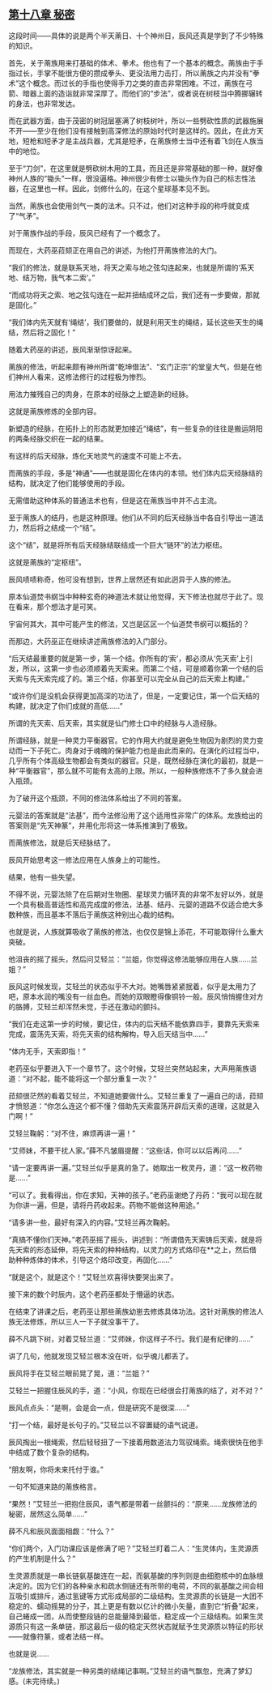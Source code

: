 ## [第十八章 秘密](https://www.xxbiquge.com/11_11207/9111748.html)


  这段时间——具体的说是两个半天萳日、十个神州日，辰风还真是学到了不少特殊的知识。

  首先，关于萳族用来打基础的体术、拳术。他也有了一个基本的概念。萳族由于手指过长，手掌不能很方便的攒成拳头、更没法用力击打，所以萳族之内并没有“拳术”这个概念。而过长的手指也使得手刀之类的直击非常困难。不过，萳族在弓箭、暗器上面的造诣就非常深厚了。而他们的“步法”，或者说在树枝当中腾挪辗转的身法，也非常发达。

  而在武器方面，由于茂密的树冠层塞满了树枝树叶，所以一些劈砍性质的武器施展不开——至少在他们没有接触到高深修法的原始时代时是这样的。因此，在此方天地，短枪和短矛才是主战兵器，尤其是短矛，在萳族修士当中还有着飞剑在人族当中的地位。

  至于“刀剑”，在这里就是劈砍树木用的工具，而且还是非常基础的那一种，就好像神州人族的“锄头”一样，很没逼格。神州很少有修士以锄头作为自己的标志性法器，在这里也一样。因此，剑修什么的，在这个星球基本见不到。

  当然，萳族也会使用剑气一类的法术。只不过，他们对这种手段的称呼就变成了“气矛”。

  对于萳族作战的手段，辰风已经有了一个概念了。

  而现在，大药巫菈颏正在用自己的讲述，为他打开萳族修法的大门。

  “我们的修法，就是联系天地，将天之索与地之弦勾连起来，也就是所谓的‘系天地、结万物，我气本二索’。”

  “而成功将天之索、地之弦勾连在一起并扭结成环之后，我们还有一步要做，那就是固化。”

  “我们体内先天就有‘绳结’，我们要做的，就是利用天生的绳结，延长这些天生的绳结，然后将之固化！”

  随着大药巫的讲述，辰风渐渐惊讶起来。

  萳族的修法，听起来颇有神州所谓“乾坤借法”、“玄门正宗”的堂皇大气，但是在他们神州人看来，这修法修行的过程极为惨烈。

  用法力摧残自己的肉身，在原本的经脉之上塑造新的经脉。

  这就是萳族修炼的全部内容。

  新塑造的经脉，在拓扑上的形态就更加接近“绳结”，有一些复杂的往往是搬运阴阳的两条经脉交织在一起的结果。

  有这样的后天经脉，炼化天地灵气的速度不可能上不去。

  而萳族的手段，多是“神通”——也就是固化在体内的本领。他们体内后天经脉结的结构，就决定了他们能够使用的手段。

  无需借助这种体系的普通法术也有，但是这在萳族当中并不占主流。

  至于萳族人的结丹，也是这种原理。他们从不同的后天经脉当中各自引导出一道法力，然后将之结成一个“结”。

  这个“结”，就是将所有后天经脉结联结成一个巨大“链环”的法力枢纽。

  这就是萳族的“定枢纽”。

  辰风啧啧称奇，他可没有想到，世界上居然还有如此迥异于人族的修法。

  原本仙道焚书纲当中种种玄奇的神道法术就让他觉得，天下修法也就尽于此了。现在看来，那个想法才是可笑。

  宇宙何其大，其中可能产生的修法，又岂是区区一个仙道焚书纲可以概括的？

  而那边，大药巫正在继续讲述萳族修法的入门部分。

  “后天结最重要的就是第一步，第一个结。你所有的‘索’，都必须从‘先天索’上引发，所以，这第一步也必须顺着先天索来。而第二个结，可是顺着你第一个结的后天索与先天索完成了的。第三个结，你甚至可以完全从自己的后天索上构建。”

  “或许你们是没机会获得更加高深的功法了，但是，一定要记住，第一个后天结的构建，就决定了你们成就的高低……”

  所谓的先天索、后天索，其实就是仙门修士口中的经脉与人造经脉。

  所谓经脉，就是一种灵力平衡器官。它的作用大约就是避免生物因为剧烈的灵力变动而一下子死亡。肉身对于魂魄的保护能力也是由此而来的。在演化的过程当中，几乎所有个体高级生物都会有类似的器官。只是，既然经脉在演化的最初，就是一种“平衡器官”，那么就不可能有太高的上限。所以，一般种族修炼不了多久就会进入瓶颈。

  为了破开这个瓶颈，不同的修法体系给出了不同的答案。

  元婴法的答案就是“法基”，而今法修沿用了这个适用性非常广的体系。龙族给出的答案则是“先天神篆”，并用化形将这一体系推演到了极致。

  而萳族修法，就是后天经脉结了。

  辰风开始思考这一修法应用在人族身上的可能性。

  结果，他有一些失望。

  不得不说，元婴法除了在后期对生物圈、星球灵力循环真的非常不友好以外，就是一个具有极高普适性和高完成度的修法，法基、结丹、元婴的道路不仅适合绝大多数种族，而且基本不落后于萳族这种别出心裁的结构。

  也就是说，人族就算吸收了萳族的修法，也仅仅是锦上添花，不可能取得什么重大突破。

  他沮丧的摇了摇头，然后问艾轻兰：“兰姐，你觉得这修法能够应用在人族……兰姐？”

  辰风这时候发现，艾轻兰的状态似乎不大对。她嘴唇紧紧抿着，似乎是太用力了吧，原本水润的嘴没有一丝血色。而她的双眼瞪得像铜铃一般。辰风悄悄握住对方的胳膊，艾轻兰却浑然未觉，手还在激动的颤抖。

  “我们在走这第一步的时候，要记住，体内的后天结不能依靠四手，要靠先天索来完成，震荡先天索，将先天索的结构解构，导入后天结当中……”

  “体内无手，天索即指！”

  老药巫似乎要进入下一个章节了。这个时候，艾轻兰突然站起来，大声用萳族语道：“对不起，能不能将这一个部分重复一次？”

  菈颏很茫然的看着艾轻兰，不知道她要做什么。艾轻兰重复了一遍自己的话，菈颏才愤怒道：“你怎么连这个都不懂？借助先天索震荡开辟后天索的道理，这就是入门啊！”

  艾轻兰鞠躬：“对不住，麻烦再讲一遍！”

  “艾师妹，不要干扰人家。”薛不凡皱眉提醒：“这些话，你可以以后再问……”

  “请一定要再讲一遍。”艾轻兰似乎是真的急了。她取出一枚灵丹，道：“这一枚药物是……”

  “可以了。我看得出，你在求知，天神的孩子。”老药巫谢绝了丹药：“我可以现在就为你讲一遍，但是，请将丹药收起来。药物不能做这种用途。”

  “请多讲一些，最好有深入的内容。”艾轻兰再次鞠躬。

  “真搞不懂你们天神。”老药巫摇了摇头，讲述到：“所谓借先天索铸后天索，就是将先天索的形态延伸，将先天索的种种结构，以灵力的方式烙印在**之上，然后借助种种炼体的体术，引导这个烙印改变，再固化……”

  “就是这个，就是这个！”艾轻兰欢喜得快要哭出来了。

  接下来的数个时辰内，这个老药巫都处于懵逼的状态。

  在结束了讲课之后，老药巫让那些萳族幼崽去修炼具体功法。这针对萳族的修法人族无法修炼，所以三人一下子就没事干了。

  薛不凡跳下树，对着艾轻兰道：“艾师妹，你这样子不行。我们是有纪律的……”

  讲了几句，他就发现艾轻兰根本没在听，似乎魂儿都丢了。

  辰风将手在艾轻兰眼前晃了晃，道：“兰姐？”

  艾轻兰一把握住辰风的手，道：“小风，你现在已经很会打萳族的结了，对不对？”

  辰风点点头：“是啊，会是会一点，但是研究不是很深……”

  “打一个结，最好是长句子的。”艾轻兰以不容置疑的语气说道。

  辰风掏出一根绳索，然后轻轻扭了一下接着用数道法力驾驭绳索。绳索很快在他手中结成了数个复杂的结构。

  “朋友啊，你将未来托付于谁。”

  一句不知道来路的萳族格言。

  “果然！”艾轻兰一把抱住辰风，语气都是带着一丝颤抖的：“原来……龙族修法的秘密，居然这么简单……”

  薛不凡和辰风面面相觑：“什么？”

  “你们两个，入门功课应该是修满了吧？”艾轻兰盯着二人：“生灵体内，生灵源质的产生机制是什么？”

  生灵源质就是一串长链氨基酸连在一起，而氨基酸的序列则是由细胞核中的血脉根决定的。因为它们的各种亲水和疏水侧链还有所带的电荷，不同的氨基酸之间会相互吸引或排斥，通过氢键等方式形成局部的二级结构。生灵源质的长链是一大团不稳定的、蠕动摇晃的分子，其上更是有数以亿计的微小矢量，直到它“折叠”起来，自己蜷成一团，从而使整段链的总能量降到最低，稳定成一个三级结构。如果生灵源质只有这一条单链，那这最后一级的稳定天然状态就赋予生灵源质以特征的形状——就像符篆，或者法结一样。

  也就是说……

  “龙族修法，其实就是一种另类的结绳记事啊。”艾轻兰的语气飘忽，充满了梦幻感。(未完待续。)
